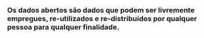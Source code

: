 ### Os dados abertos são dados que podem ser livremente empregues, re-utilizados e re-distribuídos por qualquer pessoa para qualquer finalidade.
